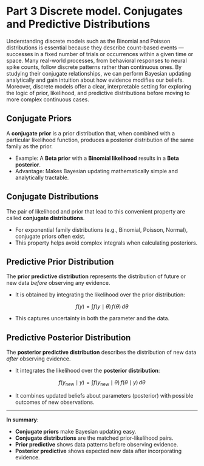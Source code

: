 # Part 3 Discrete model. Conjugates and Predictive Distributions

Understanding discrete models such as the Binomial and Poisson distributions is essential because they describe count-based events — successes in a fixed number of trials or occurrences within a given time or space. Many real-world processes, from behavioral responses to neural spike counts, follow discrete patterns rather than continuous ones. By studying their conjugate relationships, we can perform Bayesian updating analytically and gain intuition about how evidence modifies our beliefs. Moreover, discrete models offer a clear, interpretable setting for exploring the logic of prior, likelihood, and predictive distributions before moving to more complex continuous cases.

## Conjugate Priors
A **conjugate prior** is a prior distribution that, when combined with a particular likelihood function, produces a posterior distribution of the same family as the prior.  
- Example: A **Beta prior** with a **Binomial likelihood** results in a **Beta posterior**.  
- Advantage: Makes Bayesian updating mathematically simple and analytically tractable.

## Conjugate Distributions
The pair of likelihood and prior that lead to this convenient property are called **conjugate distributions**.  
- For exponential family distributions (e.g., Binomial, Poisson, Normal), conjugate priors often exist.  
- This property helps avoid complex integrals when calculating posteriors.

## Predictive Prior Distribution
The **prior predictive distribution** represents the distribution of future or new data *before* observing any evidence.  
- It is obtained by integrating the likelihood over the prior distribution:  

$$
f(y) = \int f(y \mid \theta) \, f(\theta) \, d\theta
$$

- This captures uncertainty in both the parameter and the data.

## Predictive Posterior Distribution
The **posterior predictive distribution** describes the distribution of new data *after* observing evidence.  
- It integrates the likelihood over the **posterior distribution**:  

$$
f(y_{\text{new}} \mid y) = \int f(y_{\text{new}} \mid \theta) \, f(\theta \mid y) \, d\theta
$$

- It combines updated beliefs about parameters (posterior) with possible outcomes of new observations.

---

**In summary**:
- **Conjugate priors** make Bayesian updating easy.  
- **Conjugate distributions** are the matched prior-likelihood pairs.  
- **Prior predictive** shows data patterns before observing evidence.  
- **Posterior predictive** shows expected new data after incorporating evidence.
